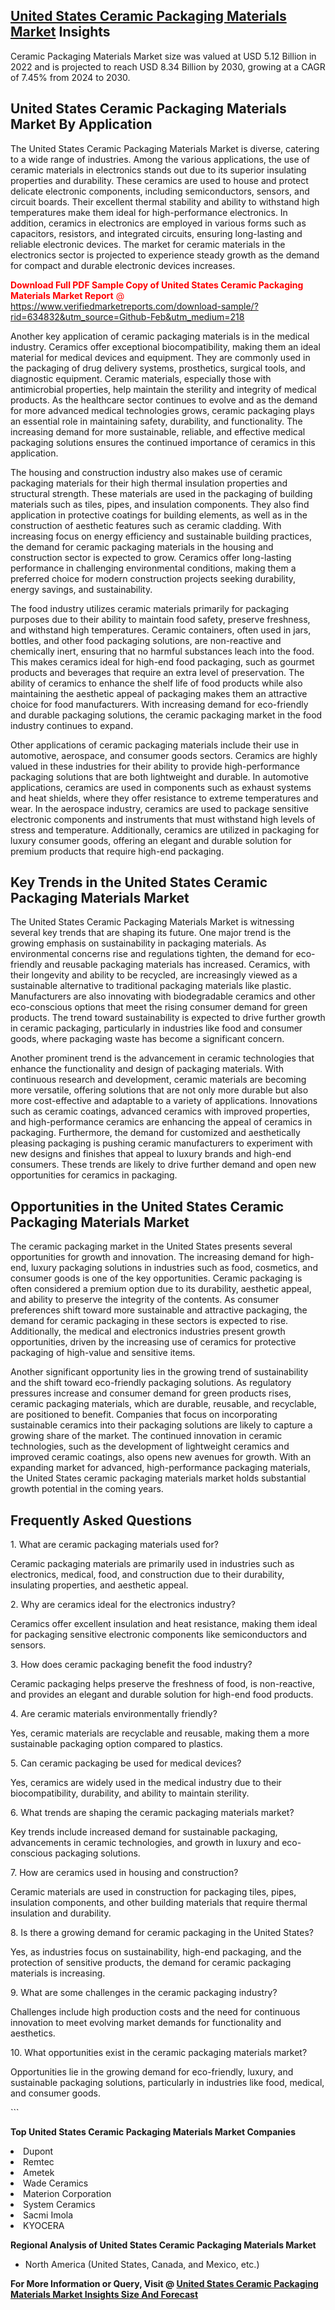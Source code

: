 <h2><a href="https://www.verifiedmarketreports.com/download-sample/?rid=634832&amp;utm_source=Github-Feb&amp;utm_medium=218" target="_blank">United States Ceramic Packaging Materials Market</a> Insights</h2><p>Ceramic Packaging Materials Market size was valued at USD 5.12 Billion in 2022 and is projected to reach USD 8.34 Billion by 2030, growing at a CAGR of 7.45% from 2024 to 2030.</p><p> <h2>United States Ceramic Packaging Materials Market By Application</h2> <p>The United States Ceramic Packaging Materials Market is diverse, catering to a wide range of industries. Among the various applications, the use of ceramic materials in electronics stands out due to its superior insulating properties and durability. These ceramics are used to house and protect delicate electronic components, including semiconductors, sensors, and circuit boards. Their excellent thermal stability and ability to withstand high temperatures make them ideal for high-performance electronics. In addition, ceramics in electronics are employed in various forms such as capacitors, resistors, and integrated circuits, ensuring long-lasting and reliable electronic devices. The market for ceramic materials in the electronics sector is projected to experience steady growth as the demand for compact and durable electronic devices increases. <p><span class=""><span style="color: #ff0000;"><strong>Download Full PDF Sample Copy of United States Ceramic Packaging Materials Market Report</strong> @ </span><a href="https://www.verifiedmarketreports.com/download-sample/?rid=634832&amp;utm_source=Github-Feb&amp;utm_medium=218" target="_blank">https://www.verifiedmarketreports.com/download-sample/?rid=634832&amp;utm_source=Github-Feb&amp;utm_medium=218</a></span></p></p> <p>Another key application of ceramic packaging materials is in the medical industry. Ceramics offer exceptional biocompatibility, making them an ideal material for medical devices and equipment. They are commonly used in the packaging of drug delivery systems, prosthetics, surgical tools, and diagnostic equipment. Ceramic materials, especially those with antimicrobial properties, help maintain the sterility and integrity of medical products. As the healthcare sector continues to evolve and as the demand for more advanced medical technologies grows, ceramic packaging plays an essential role in maintaining safety, durability, and functionality. The increasing demand for more sustainable, reliable, and effective medical packaging solutions ensures the continued importance of ceramics in this application. <p>The housing and construction industry also makes use of ceramic packaging materials for their high thermal insulation properties and structural strength. These materials are used in the packaging of building materials such as tiles, pipes, and insulation components. They also find application in protective coatings for building elements, as well as in the construction of aesthetic features such as ceramic cladding. With increasing focus on energy efficiency and sustainable building practices, the demand for ceramic packaging materials in the housing and construction sector is expected to grow. Ceramics offer long-lasting performance in challenging environmental conditions, making them a preferred choice for modern construction projects seeking durability, energy savings, and sustainability. <p>The food industry utilizes ceramic materials primarily for packaging purposes due to their ability to maintain food safety, preserve freshness, and withstand high temperatures. Ceramic containers, often used in jars, bottles, and other food packaging solutions, are non-reactive and chemically inert, ensuring that no harmful substances leach into the food. This makes ceramics ideal for high-end food packaging, such as gourmet products and beverages that require an extra level of preservation. The ability of ceramics to enhance the shelf life of food products while also maintaining the aesthetic appeal of packaging makes them an attractive choice for food manufacturers. With increasing demand for eco-friendly and durable packaging solutions, the ceramic packaging market in the food industry continues to expand. <p>Other applications of ceramic packaging materials include their use in automotive, aerospace, and consumer goods sectors. Ceramics are highly valued in these industries for their ability to provide high-performance packaging solutions that are both lightweight and durable. In automotive applications, ceramics are used in components such as exhaust systems and heat shields, where they offer resistance to extreme temperatures and wear. In the aerospace industry, ceramics are used to package sensitive electronic components and instruments that must withstand high levels of stress and temperature. Additionally, ceramics are utilized in packaging for luxury consumer goods, offering an elegant and durable solution for premium products that require high-end packaging. <h2>Key Trends in the United States Ceramic Packaging Materials Market</h2> <p>The United States Ceramic Packaging Materials Market is witnessing several key trends that are shaping its future. One major trend is the growing emphasis on sustainability in packaging materials. As environmental concerns rise and regulations tighten, the demand for eco-friendly and reusable packaging materials has increased. Ceramics, with their longevity and ability to be recycled, are increasingly viewed as a sustainable alternative to traditional packaging materials like plastic. Manufacturers are also innovating with biodegradable ceramics and other eco-conscious options that meet the rising consumer demand for green products. The trend toward sustainability is expected to drive further growth in ceramic packaging, particularly in industries like food and consumer goods, where packaging waste has become a significant concern. <p>Another prominent trend is the advancement in ceramic technologies that enhance the functionality and design of packaging materials. With continuous research and development, ceramic materials are becoming more versatile, offering solutions that are not only more durable but also more cost-effective and adaptable to a variety of applications. Innovations such as ceramic coatings, advanced ceramics with improved properties, and high-performance ceramics are enhancing the appeal of ceramics in packaging. Furthermore, the demand for customized and aesthetically pleasing packaging is pushing ceramic manufacturers to experiment with new designs and finishes that appeal to luxury brands and high-end consumers. These trends are likely to drive further demand and open new opportunities for ceramics in packaging. <h2>Opportunities in the United States Ceramic Packaging Materials Market</h2> <p>The ceramic packaging market in the United States presents several opportunities for growth and innovation. The increasing demand for high-end, luxury packaging solutions in industries such as food, cosmetics, and consumer goods is one of the key opportunities. Ceramic packaging is often considered a premium option due to its durability, aesthetic appeal, and ability to preserve the integrity of the contents. As consumer preferences shift toward more sustainable and attractive packaging, the demand for ceramic packaging in these sectors is expected to rise. Additionally, the medical and electronics industries present growth opportunities, driven by the increasing use of ceramics for protective packaging of high-value and sensitive items. <p>Another significant opportunity lies in the growing trend of sustainability and the shift toward eco-friendly packaging solutions. As regulatory pressures increase and consumer demand for green products rises, ceramic packaging materials, which are durable, reusable, and recyclable, are positioned to benefit. Companies that focus on incorporating sustainable ceramics into their packaging solutions are likely to capture a growing share of the market. The continued innovation in ceramic technologies, such as the development of lightweight ceramics and improved ceramic coatings, also opens new avenues for growth. With an expanding market for advanced, high-performance packaging materials, the United States ceramic packaging materials market holds substantial growth potential in the coming years. <h2>Frequently Asked Questions</h2> <p>1. What are ceramic packaging materials used for?</p> <p>Ceramic packaging materials are primarily used in industries such as electronics, medical, food, and construction due to their durability, insulating properties, and aesthetic appeal.</p> <p>2. Why are ceramics ideal for the electronics industry?</p> <p>Ceramics offer excellent insulation and heat resistance, making them ideal for packaging sensitive electronic components like semiconductors and sensors.</p> <p>3. How does ceramic packaging benefit the food industry?</p> <p>Ceramic packaging helps preserve the freshness of food, is non-reactive, and provides an elegant and durable solution for high-end food products.</p> <p>4. Are ceramic materials environmentally friendly?</p> <p>Yes, ceramic materials are recyclable and reusable, making them a more sustainable packaging option compared to plastics.</p> <p>5. Can ceramic packaging be used for medical devices?</p> <p>Yes, ceramics are widely used in the medical industry due to their biocompatibility, durability, and ability to maintain sterility.</p> <p>6. What trends are shaping the ceramic packaging materials market?</p> <p>Key trends include increased demand for sustainable packaging, advancements in ceramic technologies, and growth in luxury and eco-conscious packaging solutions.</p> <p>7. How are ceramics used in housing and construction?</p> <p>Ceramic materials are used in construction for packaging tiles, pipes, insulation components, and other building materials that require thermal insulation and durability.</p> <p>8. Is there a growing demand for ceramic packaging in the United States?</p> <p>Yes, as industries focus on sustainability, high-end packaging, and the protection of sensitive products, the demand for ceramic packaging materials is increasing.</p> <p>9. What are some challenges in the ceramic packaging industry?</p> <p>Challenges include high production costs and the need for continuous innovation to meet evolving market demands for functionality and aesthetics.</p> <p>10. What opportunities exist in the ceramic packaging materials market?</p> <p>Opportunities lie in the growing demand for eco-friendly, luxury, and sustainable packaging solutions, particularly in industries like food, medical, and consumer goods.</p> ```</p><p><strong>Top United States Ceramic Packaging Materials Market Companies</strong></p><div data-test-id=""><p><li>Dupont</li><li> Remtec</li><li> Ametek</li><li> Wade Ceramics</li><li> Materion Corporation</li><li> System Ceramics</li><li> Sacmi Imola</li><li> KYOCERA</li></p><div><strong>Regional Analysis of&nbsp;United States Ceramic Packaging Materials Market</strong></div><ul><li dir="ltr"><p dir="ltr">North America&nbsp;(United States, Canada, and Mexico, etc.)</p></li></ul><p><strong>For More Information or Query, Visit @&nbsp;</strong><strong><a href="https://www.verifiedmarketreports.com/product/ceramic-packaging-materials-market/?utm_source=Github-Feb&amp;utm_medium=218" target="_blank">United States Ceramic Packaging Materials Market Insights Size And Forecast</a></strong></p></div>
